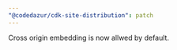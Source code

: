 ```yaml
---
"@codedazur/cdk-site-distribution": patch
---
```


Cross origin embedding is now allwed by default.
